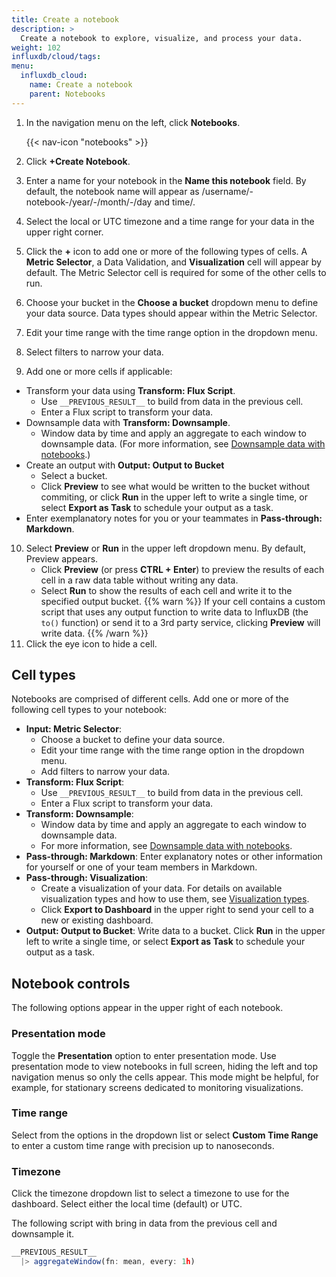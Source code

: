 ```yaml
---
title: Create a notebook
description: >
  Create a notebook to explore, visualize, and process your data.
weight: 102
influxdb/cloud/tags:
menu:
  influxdb_cloud:
    name: Create a notebook
    parent: Notebooks
---
```


1. In the navigation menu on the left, click **Notebooks**.

    {{< nav-icon "notebooks" >}}
2. Click **+Create Notebook**. 
3. Enter a name for your notebook in the **Name this notebook** field. By default, the notebook name will appear as /username/-notebook-/year/-/month/-/day and time/. 
4. Select the local or UTC timezone and a time range for your data in the upper right corner. 
5. Click the **+** icon to add one or more of the following types of cells. A **Metric Selector**, a Data Validation, and **Visualization** cell will appear by default. The Metric Selector cell is required for some of the other cells to run. 
6. Choose your bucket in the **Choose a bucket** dropdown menu to define your data source. Data types should appear within the Metric Selector. 
7. Edit your time range with the time range option in the dropdown menu. 
8. Select filters to narrow your data. 
9. Add one or more cells if applicable: 
  - Transform your data using **Transform: Flux Script**.
     - Use `__PREVIOUS_RESULT__` to build from data in the previous cell.
     - Enter a Flux script to transform your data. 
  - Downsample data with **Transform: Downsample**. 
     - Window data by time and apply an aggregate to each window to downsample data. (For more information, see [Downsample data with notebooks](/influxdb/cloud/notebooks/downsample/).)
  - Create an output with **Output: Output to Bucket** 
     - Select a bucket. 
     - Click **Preview** to see what would be written to the bucket without commiting, or click **Run** in the upper left to write a single time, or select **Export as Task** to schedule your output as a task. 
  - Enter exemplanatory notes for you or your teammates in **Pass-through: Markdown**. 
10. Select **Preview** or **Run** in the upper left dropdown menu. By default, Preview appears. 
    - Click **Preview** (or press **CTRL + Enter**) to preview the results of each cell in a raw data table without writing any data. 
    - Select **Run** to show the results of each cell and write it to the specified output bucket.
    {{% warn %}}
If your cell contains a custom script that uses any output function to write data to InfluxDB (the `to()` function) or send it to a 3rd party service, clicking **Preview** will write data.
    {{% /warn %}}
11. Click the eye icon to hide a cell.

## Cell types
Notebooks are comprised of different cells. Add one or more of the following cell types to your notebook:

- **Input: Metric Selector**:
  - Choose a bucket to define your data source.
  - Edit your time range with the time range option in the dropdown menu.
  - Add filters to narrow your data.
- **Transform: Flux Script**:
  - Use `__PREVIOUS_RESULT__` to build from data in the previous cell.
  - Enter a Flux script to transform your data.
- **Transform: Downsample**:
  - Window data by time and apply an aggregate to each window to downsample data.
  - For more information, see [Downsample data with notebooks](/influxdb/cloud/notebooks/downsample/).
- **Pass-through: Markdown**: Enter explanatory notes or other information for yourself or one of your team members in Markdown.
- **Pass-through: Visualization**:
  - Create a visualization of your data. For details on available visualization types and how to use them, see [Visualization types](/influxdb/cloud/visualize-data/visualization-types/).
  - Click **Export to Dashboard** in the upper right to send your cell to a new or existing dashboard.
- **Output: Output to Bucket**: Write data to a bucket. Click **Run** in the upper left to write a single time, or select **Export as Task** to schedule your output as a task.

## Notebook controls
The following options appear in the upper right of each notebook.

### Presentation mode
Toggle the **Presentation** option to enter presentation mode. Use presentation mode to view notebooks in full screen, hiding the left and top navigation menus so only the cells appear. This mode might be helpful, for example, for stationary screens dedicated to monitoring visualizations.

### Time range
Select from the options in the dropdown list or select **Custom Time Range** to enter a custom time range with precision up to nanoseconds.

### Timezone
Click the timezone dropdown list to select a timezone to use for the dashboard. Select either the local time (default) or UTC.

The following script with bring in data from the previous cell and downsample it. 
```js
__PREVIOUS_RESULT__
  |> aggregateWindow(fn: mean, every: 1h)
```
